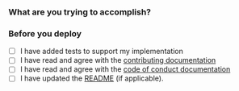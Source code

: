 ### What are you trying to accomplish?

<!-- Please describe why you are making these changes -->

### Before you deploy

- [ ] I have added tests to support my implementation
- [ ] I have read and agree with the [contributing documentation](https://github.com/Shopify/checkout-sheet-kit-android/blob/main/.github/CONTRIBUTING.md)
- [ ] I have read and agree with the [code of conduct documentation](https://github.com/Shopify/checkout-sheet-kit-android/blob/main/.github/CODE_OF_CONDUCT.md)
- [ ] I have updated the [README](https://github.com/Shopify/checkout-sheet-kit-android/blob/main/README.md) (if applicable).
